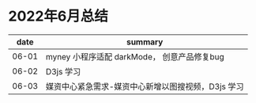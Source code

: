 # 2022年6月总结

|date|summary|
| - | - |
|06-01| myney 小程序适配 darkMode， 创意产品修复bug|
|06-02| D3js 学习|
|06-03| 媒资中心紧急需求-媒资中心新增以图搜视频，D3js 学习|